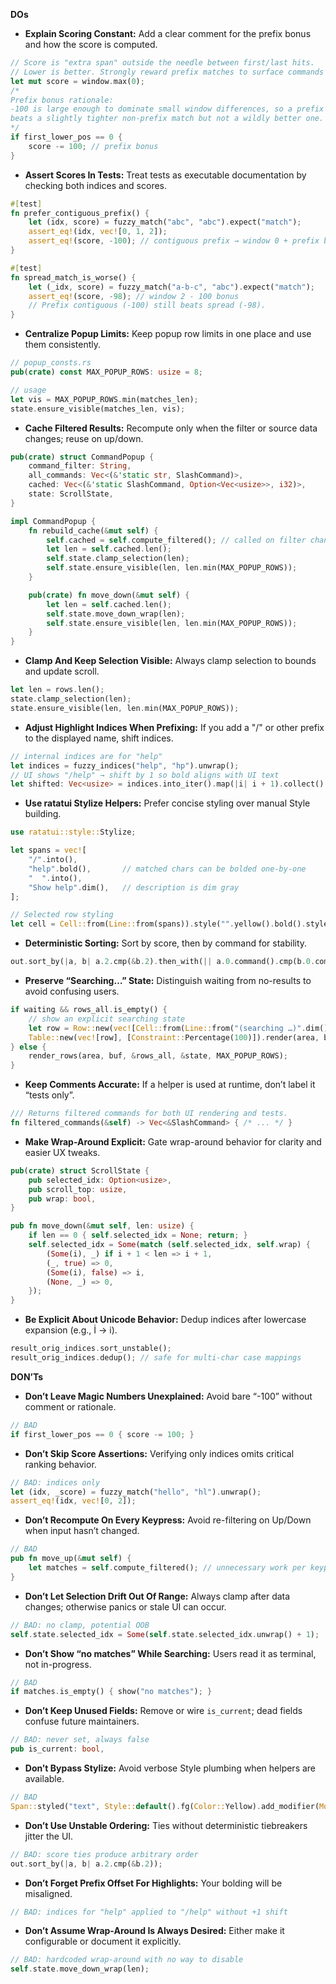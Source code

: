 **DOs**

- **Explain Scoring Constant:** Add a clear comment for the prefix bonus and how the score is computed.
```rust
// Score is "extra span" outside the needle between first/last hits.
// Lower is better. Strongly reward prefix matches to surface commands quickly.
let mut score = window.max(0);
/*
Prefix bonus rationale:
-100 is large enough to dominate small window differences, so a prefix match
beats a slightly tighter non-prefix match but not a wildly better one.
*/
if first_lower_pos == 0 {
    score -= 100; // prefix bonus
}
```

- **Assert Scores In Tests:** Treat tests as executable documentation by checking both indices and scores.
```rust
#[test]
fn prefer_contiguous_prefix() {
    let (idx, score) = fuzzy_match("abc", "abc").expect("match");
    assert_eq!(idx, vec![0, 1, 2]);
    assert_eq!(score, -100); // contiguous prefix → window 0 + prefix bonus
}

#[test]
fn spread_match_is_worse() {
    let (_idx, score) = fuzzy_match("a-b-c", "abc").expect("match");
    assert_eq!(score, -98); // window 2 - 100 bonus
    // Prefix contiguous (-100) still beats spread (-98).
}
```

- **Centralize Popup Limits:** Keep popup row limits in one place and use them consistently.
```rust
// popup_consts.rs
pub(crate) const MAX_POPUP_ROWS: usize = 8;

// usage
let vis = MAX_POPUP_ROWS.min(matches_len);
state.ensure_visible(matches_len, vis);
```

- **Cache Filtered Results:** Recompute only when the filter or source data changes; reuse on up/down.
```rust
pub(crate) struct CommandPopup {
    command_filter: String,
    all_commands: Vec<(&'static str, SlashCommand)>,
    cached: Vec<(&'static SlashCommand, Option<Vec<usize>>, i32)>,
    state: ScrollState,
}

impl CommandPopup {
    fn rebuild_cache(&mut self) {
        self.cached = self.compute_filtered(); // called on filter change only
        let len = self.cached.len();
        self.state.clamp_selection(len);
        self.state.ensure_visible(len, len.min(MAX_POPUP_ROWS));
    }

    pub(crate) fn move_down(&mut self) {
        let len = self.cached.len();
        self.state.move_down_wrap(len);
        self.state.ensure_visible(len, len.min(MAX_POPUP_ROWS));
    }
}
```

- **Clamp And Keep Selection Visible:** Always clamp selection to bounds and update scroll.
```rust
let len = rows.len();
state.clamp_selection(len);
state.ensure_visible(len, len.min(MAX_POPUP_ROWS));
```

- **Adjust Highlight Indices When Prefixing:** If you add a "/" or other prefix to the displayed name, shift indices.
```rust
// internal indices are for "help"
let indices = fuzzy_indices("help", "hp").unwrap();
// UI shows "/help" → shift by 1 so bold aligns with UI text
let shifted: Vec<usize> = indices.into_iter().map(|i| i + 1).collect();
```

- **Use ratatui Stylize Helpers:** Prefer concise styling over manual Style building.
```rust
use ratatui::style::Stylize;

let spans = vec![
    "/".into(),
    "help".bold(),       // matched chars can be bolded one-by-one
    "  ".into(),
    "Show help".dim(),   // description is dim gray
];

// Selected row styling
let cell = Cell::from(Line::from(spans)).style("".yellow().bold().style());
```

- **Deterministic Sorting:** Sort by score, then by command for stability.
```rust
out.sort_by(|a, b| a.2.cmp(&b.2).then_with(|| a.0.command().cmp(b.0.command())));
```

- **Preserve “Searching…” State:** Distinguish waiting from no-results to avoid confusing users.
```rust
if waiting && rows_all.is_empty() {
    // show an explicit searching state
    let row = Row::new(vec![Cell::from(Line::from("(searching …)".dim()))]);
    Table::new(vec![row], [Constraint::Percentage(100)]).render(area, buf);
} else {
    render_rows(area, buf, &rows_all, &state, MAX_POPUP_ROWS);
}
```

- **Keep Comments Accurate:** If a helper is used at runtime, don’t label it “tests only”.
```rust
/// Returns filtered commands for both UI rendering and tests.
fn filtered_commands(&self) -> Vec<&SlashCommand> { /* ... */ }
```

- **Make Wrap-Around Explicit:** Gate wrap-around behavior for clarity and easier UX tweaks.
```rust
pub(crate) struct ScrollState {
    pub selected_idx: Option<usize>,
    pub scroll_top: usize,
    pub wrap: bool,
}

pub fn move_down(&mut self, len: usize) {
    if len == 0 { self.selected_idx = None; return; }
    self.selected_idx = Some(match (self.selected_idx, self.wrap) {
        (Some(i), _) if i + 1 < len => i + 1,
        (_, true) => 0,
        (Some(i), false) => i,
        (None, _) => 0,
    });
}
```

- **Be Explicit About Unicode Behavior:** Dedup indices after lowercase expansion (e.g., İ → i̇).
```rust
result_orig_indices.sort_unstable();
result_orig_indices.dedup(); // safe for multi-char case mappings
```


**DON’Ts**

- **Don’t Leave Magic Numbers Unexplained:** Avoid bare “-100” without comment or rationale.
```rust
// BAD
if first_lower_pos == 0 { score -= 100; }
```

- **Don’t Skip Score Assertions:** Verifying only indices omits critical ranking behavior.
```rust
// BAD: indices only
let (idx, _score) = fuzzy_match("hello", "hl").unwrap();
assert_eq!(idx, vec![0, 2]);
```

- **Don’t Recompute On Every Keypress:** Avoid re-filtering on Up/Down when input hasn’t changed.
```rust
// BAD
pub fn move_up(&mut self) {
    let matches = self.compute_filtered(); // unnecessary work per keypress
}
```

- **Don’t Let Selection Drift Out Of Range:** Always clamp after data changes; otherwise panics or stale UI can occur.
```rust
// BAD: no clamp, potential OOB
self.state.selected_idx = Some(self.state.selected_idx.unwrap() + 1);
```

- **Don’t Show “no matches” While Searching:** Users read it as terminal, not in-progress.
```rust
// BAD
if matches.is_empty() { show("no matches"); }
```

- **Don’t Keep Unused Fields:** Remove or wire `is_current`; dead fields confuse future maintainers.
```rust
// BAD: never set, always false
pub is_current: bool,
```

- **Don’t Bypass Stylize:** Avoid verbose Style plumbing when helpers are available.
```rust
// BAD
Span::styled("text", Style::default().fg(Color::Yellow).add_modifier(Modifier::BOLD));
```

- **Don’t Use Unstable Ordering:** Ties without deterministic tiebreakers jitter the UI.
```rust
// BAD: score ties produce arbitrary order
out.sort_by(|a, b| a.2.cmp(&b.2));
```

- **Don’t Forget Prefix Offset For Highlights:** Your bolding will be misaligned.
```rust
// BAD: indices for "help" applied to "/help" without +1 shift
```

- **Don’t Assume Wrap-Around Is Always Desired:** Either make it configurable or document it explicitly.
```rust
// BAD: hardcoded wrap-around with no way to disable
self.state.move_down_wrap(len);
```